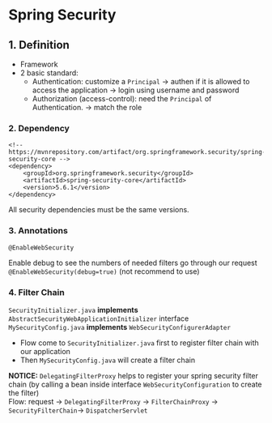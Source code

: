 # Spring Security
## 1. Definition
- Framework
- 2 basic standard:
	+ Authentication: customize a `Principal` -> authen if it is allowed to access the application -> login using username and password
	+ Authorization (access-control): need the `Principal` of Authentication. -> match the role
### 2. Dependency
```
<!-- https://mvnrepository.com/artifact/org.springframework.security/spring-security-core -->
<dependency>
    <groupId>org.springframework.security</groupId>
    <artifactId>spring-security-core</artifactId>
    <version>5.6.1</version>
</dependency>
```
All security dependencies must be the same versions.

### 3. Annotations
```
@EnableWebSecurity
```
Enable debug to see the numbers of needed filters go through our request
<br/> `@EnableWebSecurity(debug=true)` (not recommend to use)

### 4. Filter Chain
`SecurityInitializer.java` **implements** `AbstractSecurityWebApplicationInitializer` interface
`MySecurityConfig.java` **implements** `WebSecurityConfigurerAdapter`

- Flow come to `SecurityInitializer.java` first to register filter chain with our application
- Then `MySecurityConfig.java` will create a filter chain

**NOTICE:**
`DelegatingFilterProxy` helps to register your spring security filter chain (by calling a bean inside interface `WebSecurityConfiguration` to create the filter)
<br/> Flow: request -> `DelegatingFilterProxy` -> `FilterChainProxy` -> `SecurityFilterChain`-> `DispatcherServlet`


